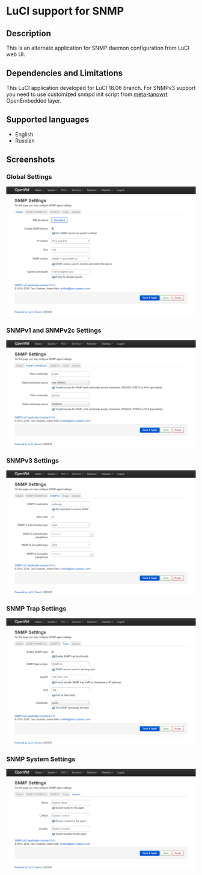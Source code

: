 # LuCI support for SNMP

## Description
This is an alternate application for SNMP daemon configuration from LuCI web UI.

## Dependencies and Limitations
This LuCI application developed for LuCI 18.06 branch. For SNMPv3 support you need
to use customized snmpd init script from [meta-tanowrt](https://github.com/tano-systems/meta-tanowrt.git) OpenEmbedded layer.

## Supported languages
- English
- Russian

## Screenshots

### Global Settings
![Global Settings](screenshots/luci-app-snmpd-tn-global.png?raw=true "Global Settings")

### SNMPv1 and SNMPv2c Settings
![SNMPv1 and SNMPv2c Settings](screenshots/luci-app-snmpd-tn-snmpv1v2c.png?raw=true "SNMPv1 and SNMPv2c Settings")

### SNMPv3 Settings
![SNMPv3 Settings](screenshots/luci-app-snmpd-tn-snmpv3.png?raw=true "SNMPv3 Settings")

### SNMP Trap Settings
![SNMP Trap Settings](screenshots/luci-app-snmpd-tn-traps.png?raw=true "SNMP Trap Settings")

### SNMP System Settings
![SNMP System Settings](screenshots/luci-app-snmpd-tn-system.png?raw=true "SNMP System Settings")
